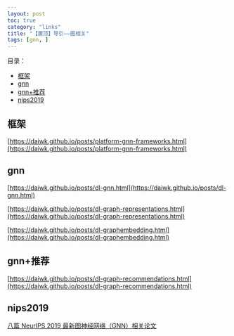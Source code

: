 ```yaml
---
layout: post
toc: true
category: "links"
title: "【置顶】导引——图相关"
tags: [gnn, ]
---
```


目录：

<!-- TOC -->

- [框架](#%e6%a1%86%e6%9e%b6)
- [gnn](#gnn)
- [gnn+推荐](#gnn%e6%8e%a8%e8%8d%90)
- [nips2019](#nips2019)

<!-- /TOC -->

## 框架

[https://daiwk.github.io/posts/platform-gnn-frameworks.html](https://daiwk.github.io/posts/platform-gnn-frameworks.html)

## gnn

[https://daiwk.github.io/posts/dl-gnn.html](https://daiwk.github.io/posts/dl-gnn.html)

[https://daiwk.github.io/posts/dl-graph-representations.html](https://daiwk.github.io/posts/dl-graph-representations.html)

[https://daiwk.github.io/posts/dl-graphembedding.html](https://daiwk.github.io/posts/dl-graphembedding.html)

## gnn+推荐

[https://daiwk.github.io/posts/dl-graph-recommendations.html](https://daiwk.github.io/posts/dl-graph-recommendations.html)

## nips2019

[八篇 NeurIPS 2019 最新图神经网络（GNN）相关论文](https://mp.weixin.qq.com/s/IIr4zWqtL2_1hvaINXypDQ)
